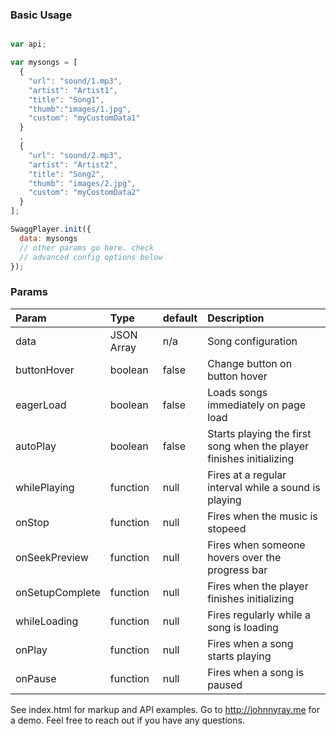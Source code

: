 ### Basic Usage
```javascript

var api;

var mysongs = [
  {
    "url": "sound/1.mp3",
    "artist": "Artist1",
    "title": "Song1",
    "thumb":"images/1.jpg",
    "custom": "myCustomData1"
  }
  ,
  {
    "url": "sound/2.mp3",
    "artist": "Artist2",
    "title": "Song2",
    "thumb": "images/2.jpg",
    "custom": "myCostomData2"
  }
];

SwaggPlayer.init({
  data: mysongs
  // other params go here. check
  // advanced config options below
});

```
### Params

| **Param**     | **Type**         | **default**     | **Description** |
| :------------ | :--------------  | :-------------- | :-------------- |
| data          | JSON Array       | n/a            | Song configuration |
| buttonHover   | boolean          | false          | Change button on button hover
| eagerLoad     | boolean          | false          | Loads songs immediately on page load |
| autoPlay      | boolean          | false          | Starts playing the first song when the player finishes initializing |
| whilePlaying  | function         | null           | Fires at a regular interval while a sound is playing |
| onStop        | function         | null           | Fires when the music is stopeed |
| onSeekPreview | function         | null           | Fires when someone hovers over the progress bar |
| onSetupComplete | function       | null           | Fires when the player finishes initializing |
| whileLoading  | function         | null           | Fires regularly while a song is loading |
| onPlay        | function         | null           | Fires when a song starts playing |
| onPause       | function         | null           | Fires when a song is paused |

See index.html for markup and API examples.
Go to http://johnnyray.me for a demo. Feel free to reach out if you have any questions.



